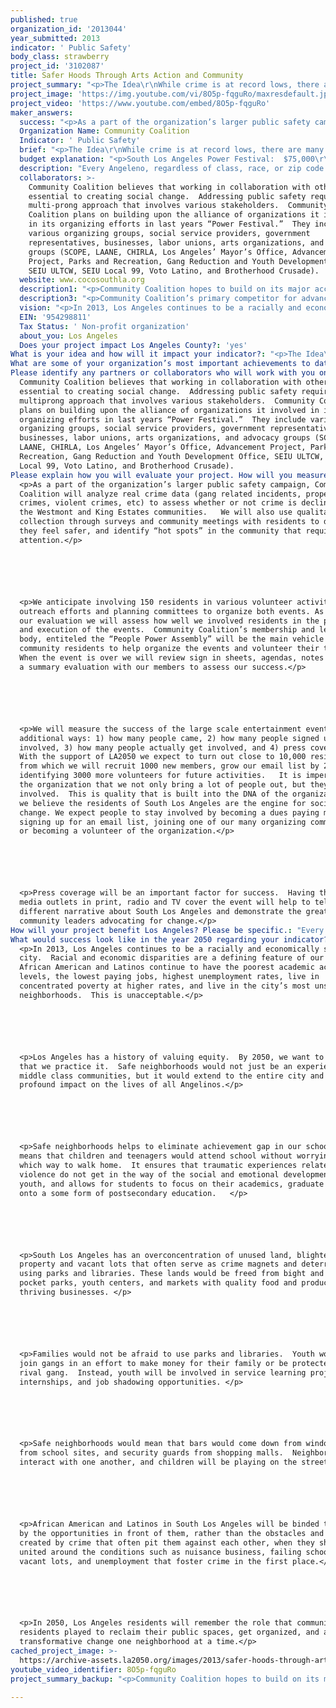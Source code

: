 ```yaml
---
published: true
organization_id: '2013044'
year_submitted: 2013
indicator: ' Public Safety'
body_class: strawberry
project_id: '3102087'
title: Safer Hoods Through Arts Action and Community
project_summary: "<p>The Idea\r\nWhile crime is at record lows, there are many communities with concentrated poverty that continue to face higher levels of crime higher than wealthier parts of our city. This disparity falls along race and class lines, undermining the promise of equality in our great city and threatening our future vitality.</p>\r\n\r\n<p>Our idea is simple.  In areas with concentrated poverty, transform public spaces, which are traditionally danger zones – such as parks and schools – into community nerve centers for developing leaders, addressing public safety, and creating transformative social change.   By organizing residents to reclaim public spaces, communities begin to transform their neighborhood, their relationships to each other, and are primed for increased civic engagement.</p>\r\n\r\n<p>Previous Success \r\nSince 2008, Community Coalition has employed this strategy in the King Estates neighborhood of South Los Angeles. Residents identified Martin Luther King Jr. Park and the adjacent public library as a hub for change.</p>\r\n\r\n<p>For many years, residents were afraid of using the park, and were concerned about the neighboring liquor store, recycling center, and blighted alley as a barrier to the usage of the park and library. Burglaries, assaults, theft, prostitution, and homicides were also of grave concern to the residents.</p>\r\n\r\n<p>Community Coalition recruited residents to develop solutions.  The community residents felt that to turn the violence and crime around in their neighborhood it would take an all hands on deck strategy.  As a result they pushed for various levers of change including: pressuring City officials to increase park programming, enforce its powers to stop nuisance activity at businesses (such as loitering, selling single servings of alcohol and cigarettes, allowing on-site drug-dealing, etc.), and creating wrap around services and programs for young people at the park.</p>\r\n\r\n<p>The strategy worked. Today, crime is down, and since 2008, the City has invested close to $1 million in physical improvements on what was once an ignored community.  In addition, the City of Los Angeles now runs Summer Night Lights, a summer prevention program supporting youth.  According to LAPD crime data from 2008-2010 crimes significantly declined after 2008.   Property crimes declined 23% in 2009, and then an additional 7% in 2010.  Violent crimes were also a significant occurrence at the park in 2008 but reduced by 23% in 2009, and an additional 3% the following year.</p>\r\n\r\n<p>Our Proposal: Building Community through “Edu-tainment”</p> \r\n\r\n<p>These investments and changes were not accidental.  They came as the result of organized residents coming together to make a positive change in their community.  However, not enough people know about how it happened, or that they can get involved to sustain the changes.  With the support of LA2050 we plan on changing that.</p>\r\n\r\n<p>Last year Community Coalition organized a summer concert called the “South LA Power Festival” at King Park. Over 1000 residents attended this all-day event to hear a dozen music acts and in the process Community Coalition successfully engaged hundreds of community members and provided education on the fall 2012 ballot initiatives.  The concert served as a community celebration of change and mechanism for greater resident involvement.</p>\r\n\r\n<p>This summer and fall, Community Coalition proposes to continue reclaiming public spaces by organizing a summer art walk and fall concert to: \r\n1)\tPromote activism as a vehicle for increasing public safety, and \r\n2)\tRecruit residents to participate in Community Coalition’s organizing activities to increase public safety.</p>\r\n\r\n<p>Community Coalition believes it can build community ownership, promote social connectivity, and bring public attention to successful community driven efforts by organizing mass based entertainment events that draw positive media attention and bring thousands of residents to the space.</p>\r\n\r\n<p>With the support of LA2050, we plan to build on our success in the King Estates neighborhood by expanding our “South LA Power Festival” – establishing it as a regular community function, and fortifying burgeoning community bonds.  Resources from LA2050 will allow us to more than quadruple the size of our event – bringing 10,000 South L.A. residents together for a day of empowerment, entertainment, and the opportunity to connect with community leaders who are helping to transform South L.A.</p>\r\n\r\n<p>Further, we plan to launch a new neighborhood organizing campaign in the Westmont neighborhood in South Los Angeles, utilizing the same tools we used to empower residents in King Estates. Resources from LA2050 will allow us to launch a South LA Art Walk in this community, helping to bring 1,000 residents together to build community bonds and get involved with Community Coalition public safety campaigns.</p>"
project_image: 'https://img.youtube.com/vi/8O5p-fqguRo/maxresdefault.jpg'
project_video: 'https://www.youtube.com/embed/8O5p-fqguRo'
maker_answers:
  success: "<p>As a part of the organization’s larger public safety campaign, Community Coalition will analyze real crime data (gang related incidents, property crimes, violent crimes, etc) to assess whether or not crime is declining in the Westmont and King Estates communities.   We will also use qualitative data collection through surveys and community meetings with residents to discuss if they feel safer, and identify “hot spots” in the community that require more attention.</p> \r\n\r\n<p>We anticipate involving 150 residents in various volunteer activities, outreach efforts and planning committees to organize both events. As a part of our evaluation we will assess how well we involved residents in the planning and execution of the events.  Community Coalition’s membership and leadership body, entiteled the “People Power Assembly” will be the main vehicle for community residents to help organize the events and volunteer their time.  When the event is over we will review sign in sheets, agendas, notes and hold a summary evaluation with our members to assess our success.</p>\r\n\r\n<p>We will measure the success of the large scale entertainment events in four additional ways: 1) how many people came, 2) how many people signed up to get involved, 3) how many people actually get involved, and 4) press coverage.   With the support of LA2050 we expect to turn out close to 10,000 residents from which we will recruit 1000 new members, grow our email list by 2000, and identifying 3000 more volunteers for future activities.   It is imperative to the organization that we not only bring a lot of people out, but they stay involved.  This is quality that is built into the DNA of the organization as we believe the residents of South Los Angeles are the engine for social change. We expect people to stay involved by becoming a dues paying member, signing up for an email list, joining one of our many organizing committees, or becoming a volunteer of the organization.</p> \r\n\r\n<p>Press coverage will be an important factor for success.  Having the major media outlets in print, radio and TV cover the event will help to tell a different narrative about South Los Angeles and demonstrate the great work of community leaders advocating for change.</p>"
  Organization Name: Community Coalition
  Indicator: ' Public Safety'
  brief: "<p>The Idea\r\nWhile crime is at record lows, there are many communities with concentrated poverty that continue to face higher levels of crime higher than wealthier parts of our city. This disparity falls along race and class lines, undermining the promise of equality in our great city and threatening our future vitality.</p>\r\n\r\n<p>Our idea is simple.  In areas with concentrated poverty, transform public spaces, which are traditionally danger zones – such as parks and schools – into community nerve centers for developing leaders, addressing public safety, and creating transformative social change.   By organizing residents to reclaim public spaces, communities begin to transform their neighborhood, their relationships to each other, and are primed for increased civic engagement.</p>\r\n\r\n<p>Previous Success \r\nSince 2008, Community Coalition has employed this strategy in the King Estates neighborhood of South Los Angeles. Residents identified Martin Luther King Jr. Park and the adjacent public library as a hub for change.</p>\r\n\r\n<p>For many years, residents were afraid of using the park, and were concerned about the neighboring liquor store, recycling center, and blighted alley as a barrier to the usage of the park and library. Burglaries, assaults, theft, prostitution, and homicides were also of grave concern to the residents.</p>\r\n\r\n<p>Community Coalition recruited residents to develop solutions.  The community residents felt that to turn the violence and crime around in their neighborhood it would take an all hands on deck strategy.  As a result they pushed for various levers of change including: pressuring City officials to increase park programming, enforce its powers to stop nuisance activity at businesses (such as loitering, selling single servings of alcohol and cigarettes, allowing on-site drug-dealing, etc.), and creating wrap around services and programs for young people at the park.</p>\r\n\r\n<p>The strategy worked. Today, crime is down, and since 2008, the City has invested close to $1 million in physical improvements on what was once an ignored community.  In addition, the City of Los Angeles now runs Summer Night Lights, a summer prevention program supporting youth.  According to LAPD crime data from 2008-2010 crimes significantly declined after 2008.   Property crimes declined 23% in 2009, and then an additional 7% in 2010.  Violent crimes were also a significant occurrence at the park in 2008 but reduced by 23% in 2009, and an additional 3% the following year.</p>\r\n\r\n<p>Our Proposal: Building Community through “Edu-tainment”</p> \r\n\r\n<p>These investments and changes were not accidental.  They came as the result of organized residents coming together to make a positive change in their community.  However, not enough people know about how it happened, or that they can get involved to sustain the changes.  With the support of LA2050 we plan on changing that.</p>\r\n\r\n<p>Last year Community Coalition organized a summer concert called the “South LA Power Festival” at King Park. Over 1000 residents attended this all-day event to hear a dozen music acts and in the process Community Coalition successfully engaged hundreds of community members and provided education on the fall 2012 ballot initiatives.  The concert served as a community celebration of change and mechanism for greater resident involvement.</p>\r\n\r\n<p>This summer and fall, Community Coalition proposes to continue reclaiming public spaces by organizing a summer art walk and fall concert to: \r\n1)\tPromote activism as a vehicle for increasing public safety, and \r\n2)\tRecruit residents to participate in Community Coalition’s organizing activities to increase public safety.</p>\r\n\r\n<p>Community Coalition believes it can build community ownership, promote social connectivity, and bring public attention to successful community driven efforts by organizing mass based entertainment events that draw positive media attention and bring thousands of residents to the space.</p>\r\n\r\n<p>With the support of LA2050, we plan to build on our success in the King Estates neighborhood by expanding our “South LA Power Festival” – establishing it as a regular community function, and fortifying burgeoning community bonds.  Resources from LA2050 will allow us to more than quadruple the size of our event – bringing 10,000 South L.A. residents together for a day of empowerment, entertainment, and the opportunity to connect with community leaders who are helping to transform South L.A.</p>\r\n\r\n<p>Further, we plan to launch a new neighborhood organizing campaign in the Westmont neighborhood in South Los Angeles, utilizing the same tools we used to empower residents in King Estates. Resources from LA2050 will allow us to launch a South LA Art Walk in this community, helping to bring 1,000 residents together to build community bonds and get involved with Community Coalition public safety campaigns.</p>"
  budget explanation: "<p>South Los Angeles Power Festival:  $75,000\r\nSouth LA Art Walk: $25,000</p>\r\n\r\n<p>Program Expenses\t\r\n\r\n<p>Marketing and Advertising\t$20,000</p>\r\n\t\r\n<p>Program Materials\t$5,000</p>\r\n\t\r\n<p>Entertainment\t$20,000</p>\r\n\t\r\n<p>Equipment Rental and Permits\t$20,000</p>\r\n\t\r\n<p>Security\t$5,000</p>\r\n\t\r\n<p>Planning \t$5,000</p>\r\n\r\n<p>TOTAL\t$75,000</p>\r\n\r\n<p>South LA Art Walk</p>\r\n\r\n<p>Program Expenses\tAmount</p>\r\nMarketing and Advertising\t$8,000</p>\r\n\t\r\n<p>Program Materials\t$3,000</p>\r\n\t\r\n<p>Entertainment\t$5,000</p>\r\n\t\r\n<p>Equipment Rental and Permits \t$5,000</p>\r\n\t\r\n<p>Security\t$2,000</p>\r\n\t\r\n<p>Planning  \t$2,000</p>\r\n\t\r\n<p>TOTAL\t$25,000</p>\r\n\r\n<p>Budget Narrative</p>\r\n\r\n<p>Marketing and Advertising:  Expenses include posters, flyers, street signs, banners, branding, billboard rental, newspaper advertisements, mailing and signage</p>\r\n\r\n<p>Program Materials:  programs, fact sheets, directional signs, signage, and props</p>\r\n\r\n<p>Entertainment:  Expenses include paying for artists and entertainers, including 1-2 headliners</p>\r\n\r\n<p>Equipment Rental:  Expenses include sound equipment, sound</p> engineer, bathrooms, lights, stages, tents, fencing, generators, and permit fees</p>\r\n\r\n<p>Security:  Expenses include hiring a security company to ensure safety at the event</p>\r\n\r\n<p>Planning:  Expenses include food and refreshments, meeting materials, transportation for volunteers, and translation equipment for all planning meetings.</p>"
  description: "Every Angeleno, regardless of class, race, or zip code should have the opportunity to live in a safe neighborhood.  Ensuring that all people have access to safe parks, streets, and violence-free neighborhoods creates a more unified and stronger Los Angeles.  However, there are communities in our city that continue to suffer from violence and higher rates of crime.  With these racial and economic disparities, we are failing as a city to ensure everyone has an equal opportunity to reach their full potential.\r\n\r\nOrganizing mass based cultural events as a part of a larger community organizing strategy to address public safety benefits Los Angeles in several ways. \r\n\r\n1.\tEnsuring South Los Angeles has safe neighborhoods through prevention is good for everyone.  \r\nLos Angeles benefits from advancing policies and strategies that prevent crime, rather than deter through punishment in several ways.  Everyone benefits from having less people in prison and leading positive lives.  It saves taxpayers money and allows for greater use of resources on programs that Angelinos care about like parks and recreation, youth services, and education.\r\n\r\nBy advancing community driven solutions that create safer parks, schools and libraries, we not only increase public safety, but we also tackle equity and opportunity.  More students will graduate, more families will stay in the community, and more Angelinos will take advantage of the rich history, culture, and institutions South Los Angeles offers the city.\r\n\r\n2.\tLarge-scale cultural events in South Los Angeles promote civic engagement. \r\nJust as important as the change we create, is the way in which it is created. By believing in everyday people, developing their leadership, and creating opportunities for them to work together the best and most sustainable kind of neighborhood transformation is created.   Getting people involved in the solution is a critical component to sustaining it for the long term.  We seek to ensure that residents not only come to an event but also become involved in our public safety campaigns.  Typically, events are one time in nature, and benefit the community for its set time.  By making these events a part of an on-going organizing strategy, it moves beyond a one-time event into something meaningful throughout the year.  \r\n\r\n3.\tBrings positive attention to communities labeled as dangerous\r\nMany communities throughout Los Angeles regularly hold entertainment events that bring thousands of residents together and help to establish a neighborhood identity, sense of pride, and build connections among attendees. Whether it’s the Sunset Strip Music Festival, or others, these events serve to put these communities on the map, and engender positive associations and good will. Unfortunately, South Los Angeles is at a deficit when it comes to these types of events.  Our events will build community ownership, promote social connectivity, and bring public attention to successful community driven efforts."
  collaborators: >-
    Community Coalition believes that working in collaboration with others is
    essential to creating social change.  Addressing public safety requires a
    multi-prong approach that involves various stakeholders.  Community
    Coalition plans on building upon the alliance of organizations it involved
    in its organizing efforts in last years “Power Festival.”  They include
    various organizing groups, social service providers, government
    representatives, businesses, labor unions, arts organizations, and advocacy
    groups (SCOPE, LAANE, CHIRLA, Los Angeles’ Mayor’s Office, Advancement
    Project, Parks and Recreation, Gang Reduction and Youth Development Office,
    SEIU ULTCW, SEIU Local 99, Voto Latino, and Brotherhood Crusade).  
  website: www.cocosouthla.org
  description1: "<p>Community Coalition hopes to build on its major accomplishments from its 20-year history to broaden the impact of its policies victories in the future. The most notable victories are in the arenas of public safety, child welfare and education:</p>\r\n\r\n<p>Public Safety\r\n•\tOne of the Coalition’s first campaigns “Rebuild South Central Without Liquor Stores” led to national recognition and implementation of the Coalition’s public health model, which uses nuisance abatement and land use policy to improve public safety. After the 1992 Civil Unrest, this campaign led to the prevention of the rebuilding of over 150 liquor stores that were destroyed. Following this success, Coalition members helped author the citywide Nuisance Abatement Ordinance that was passed in 2008 with support from City Councilwoman Jan Perry. </p>\r\n\r\n<p>Child Welfare\r\n•\tIn 2004, South LA relative caregivers helped Community Coalition along with Casey Family Programs, the nation’s largest provider of private foster care, secure and establish a kinship-care support center in South LA, the first ever in the region to combine services with advocacy and community organizing. Community Coalition’s Relative Caregivers have been one of the first organized and politicized constituencies in the nation to advocate around kinship-care policies and engage elected officials around providing relative caregivers public resources. Community Coalition has won significant and important victories over the years including reaching greater parity in the amount of monthly government payments compared to their foster care counterparts. </p>\r\n\r\n<p>Education\r\n•\tThe “Equal Access to College Prep” campaign achieved the landmark A-G Resolution in 2005, mandating that A-G college preparatory curriculum be made available in all schools in LAUSD. Coalition youth leaders recognized that the majority of South LA youth were not on track to graduate and were ineligible for college based on college pre-requirements. In this five-year effort, the Coalition trained student leaders to engage with elected officials and decision-makers. The Coalition also co-founded Communities for Educ</p>"
  description3: "<p>Community Coalition’s primary competitor for advancing public safety is law enforcement.  Historically, public safety in South Los Angeles is advanced by policies that incarcerate people as a means to reduce crime.  However, this stand-alone strategy has had devastating effects on the families of South Los Angeles by breaking them apart.  It has altered the life of thousands of young African American and Latino men who struggle to find employment with a criminal record. When people are released from prison they lack the resources to support their re-entry into the community, and close to 70% return to prison.</p> \r\n\r\n<p>However, due to much of the work of Community Coalition’s allies, law enforcement agencies have broadened their strategy to include intervention and prevention.  They have started to patrol differently, and have openly stated that Los Angeles cannot arrest its way out of crime.   While Community Coalition is critical of incarceration as a primary strategy, it maintains strong relationships with law enforcement and partner with them in various ways to support its public safety campaign.</p>\r\n\r\n<p>Regardless of this competition over policy direction, Community Coalition brings a unique strategy that has a proven track record of creating change and uniting people.  Community organizing—has contributed to its tremendous success in making public policy more responsive to South LA residents. By involving residents and families, who are most affected by the challenges facing South LA, in taking action to improve policy, the Coalition alters the way policies and decisions are made. It has been successful in altering the decision-making process to a point where county agencies and public officials now consult with the Coalition and its members in the policy making process.  Community Coalition is one of less than a handful of organizations in the city that actively organizes both African American and Latino residents. The Coalition fosters unity between these groups in the community to increase South L.A.’s constituent power.</p>"
  vision: "<p>In 2013, Los Angeles continues to be a racially and economically segregated city.  Racial and economic disparities are a defining feature of our city.   African American and Latinos continue to have the poorest academic achievement levels, the lowest paying jobs, highest unemployment rates, live in concentrated poverty at higher rates, and live in the city’s most unsafe neighborhoods.  This is unacceptable.</p>\r\n\r\n<p>Los Angeles has a history of valuing equity.  By 2050, we want to ensure that we practice it.  Safe neighborhoods would not just be an experience of middle class communities, but it would extend to the entire city and have a profound impact on the lives of all Angelinos.</p>\r\n\r\n<p>Safe neighborhoods helps to eliminate achievement gap in our schools.  This means that children and teenagers would attend school without worrying about which way to walk home.  It ensures that traumatic experiences related to gun violence do not get in the way of the social and emotional development of our youth, and allows for students to focus on their academics, graduate and go onto a some form of post-secondary education.   </p>\r\n\r\n<p>South Los Angeles has an overconcentration of unused land, blighted property and vacant lots that often serve as crime magnets and deterrents from using parks and libraries. These lands would be freed from bight and become pocket parks, youth centers, and markets with quality food and produce, and thriving businesses. </p>\r\n\r\n<p>Families would not be afraid to use parks and libraries.  Youth would not join gangs in an effort to make money for their family or be protected from a rival gang.  Instead, youth will be involved in service learning projects, internships, and job shadowing opportunities. </p>\r\n\r\n<p>Safe neighborhoods would mean that bars would come down from windows, gates from school sites, and security guards from shopping malls.  Neighbors would interact with one another, and children will be playing on the streets.</p>\r\n\r\n<p>African American and Latinos in South Los Angeles will be binded together by the opportunities in front of them, rather than the obstacles and barriers created by crime that often pit them against each other, when they should be united around the conditions such as nuisance business, failing schools, vacant lots, and unemployment that foster crime in the first place.</p>\r\n\r\n<p>In 2050, Los Angeles residents will remember the role that community residents played to reclaim their public spaces, get organized, and advance transformative change one neighborhood at a time.</p>"
  EIN: '954298811'
  Tax Status: ' Non-profit organization'
  about_you: Los Angeles
  Does your project impact Los Angeles County?: 'yes'
What is your idea and how will it impact your indicator?: "<p>The Idea\n\n\nWhile crime is at record lows, there are many communities with concentrated poverty that continue to face higher levels of crime higher than wealthier parts of our city. This disparity falls along race and class lines, undermining the promise of equality in our great city and threatening our future vitality.</p>\n\n\n\n\n\n<p>Our idea is simple.  In areas with concentrated poverty, transform public spaces, which are traditionally danger zones — such as parks and schools — into community nerve centers for developing leaders, addressing public safety, and creating transformative social change.   By organizing residents to reclaim public spaces, communities begin to transform their neighborhood, their relationships to each other, and are primed for increased civic engagement.</p>\n\n\n\n\n\n<p>Previous Success \n\n\nSince 2008, Community Coalition has employed this strategy in the King Estates neighborhood of South Los Angeles. Residents identified Martin Luther King Jr. Park and the adjacent public library as a hub for change.</p>\n\n\n\n\n\n<p>For many years, residents were afraid of using the park, and were concerned about the neighboring liquor store, recycling center, and blighted alley as a barrier to the usage of the park and library. Burglaries, assaults, theft, prostitution, and homicides were also of grave concern to the residents.</p>\n\n\n\n\n\n<p>Community Coalition recruited residents to develop solutions.  The community residents felt that to turn the violence and crime around in their neighborhood it would take an all hands on deck strategy.  As a result they pushed for various levers of change including: pressuring City officials to increase park programming, enforce its powers to stop nuisance activity at businesses (such as loitering, selling single servings of alcohol and cigarettes, allowing onsite drugdealing, etc.), and creating wrap around services and programs for young people at the park.</p>\n\n\n\n\n\n<p>The strategy worked. Today, crime is down, and since 2008, the City has invested close to $1 million in physical improvements on what was once an ignored community.  In addition, the City of Los Angeles now runs Summer Night Lights, a summer prevention program supporting youth.  According to LAPD crime data from 20082010 crimes significantly declined after 2008.   Property crimes declined 23% in 2009, and then an additional 7% in 2010.  Violent crimes were also a significant occurrence at the park in 2008 but reduced by 23% in 2009, and an additional 3% the following year.</p>\n\n\n\n\n\n<p>Our Proposal: Building Community through “Edutainment”</p> \n\n\n\n\n\n<p>These investments and changes were not accidental.  They came as the result of organized residents coming together to make a positive change in their community.  However, not enough people know about how it happened, or that they can get involved to sustain the changes.  With the support of LA2050 we plan on changing that.</p>\n\n\n\n\n\n<p>Last year Community Coalition organized a summer concert called the “South LA Power Festival” at King Park. Over 1000 residents attended this allday event to hear a dozen music acts and in the process Community Coalition successfully engaged hundreds of community members and provided education on the fall 2012 ballot initiatives.  The concert served as a community celebration of change and mechanism for greater resident involvement.</p>\n\n\n\n\n\n<p>This summer and fall, Community Coalition proposes to continue reclaiming public spaces by organizing a summer art walk and fall concert to: \n\n\n1)\tPromote activism as a vehicle for increasing public safety, and \n\n\n2)\tRecruit residents to participate in Community Coalition’s organizing activities to increase public safety.</p>\n\n\n\n\n\n<p>Community Coalition believes it can build community ownership, promote social connectivity, and bring public attention to successful community driven efforts by organizing mass based entertainment events that draw positive media attention and bring thousands of residents to the space.</p>\n\n\n\n\n\n<p>With the support of LA2050, we plan to build on our success in the King Estates neighborhood by expanding our “South LA Power Festival” — establishing it as a regular community function, and fortifying burgeoning community bonds.  Resources from LA2050 will allow us to more than quadruple the size of our event — bringing 10,000 South L.A. residents together for a day of empowerment, entertainment, and the opportunity to connect with community leaders who are helping to transform South L.A.</p>\n\n\n\n\n\n<p>Further, we plan to launch a new neighborhood organizing campaign in the Westmont neighborhood in South Los Angeles, utilizing the same tools we used to empower residents in King Estates. Resources from LA2050 will allow us to launch a South LA Art Walk in this community, helping to bring 1,000 residents together to build community bonds and get involved with Community Coalition public safety campaigns.</p>"
What are some of your organization’s most important achievements to date?: "<p>Community Coalition hopes to build on its major accomplishments from its 20year history to broaden the impact of its policies victories in the future. The most notable victories are in the arenas of public safety, child welfare and education:</p>\n\n\n\n\n\n<p>Public Safety\n\n\n*\tOne of the Coalition’s first campaigns “Rebuild South Central Without Liquor Stores” led to national recognition and implementation of the Coalition’s public health model, which uses nuisance abatement and land use policy to improve public safety. After the 1992 Civil Unrest, this campaign led to the prevention of the rebuilding of over 150 liquor stores that were destroyed. Following this success, Coalition members helped author the citywide Nuisance Abatement Ordinance that was passed in 2008 with support from City Councilwoman Jan Perry. </p>\n\n\n\n\n\n<p>Child Welfare\n\n\n*\tIn 2004, South LA relative caregivers helped Community Coalition along with Casey Family Programs, the nation’s largest provider of private foster care, secure and establish a kinshipcare support center in South LA, the first ever in the region to combine services with advocacy and community organizing. Community Coalition’s Relative Caregivers have been one of the first organized and politicized constituencies in the nation to advocate around kinshipcare policies and engage elected officials around providing relative caregivers public resources. Community Coalition has won significant and important victories over the years including reaching greater parity in the amount of monthly government payments compared to their foster care counterparts. </p>\n\n\n\n\n\n<p>Education\n\n\n*\tThe “Equal Access to College Prep” campaign achieved the landmark AG Resolution in 2005, mandating that AG college preparatory curriculum be made available in all schools in LAUSD. Coalition youth leaders recognized that the majority of South LA youth were not on track to graduate and were ineligible for college based on college prerequirements. In this fiveyear effort, the Coalition trained student leaders to engage with elected officials and decisionmakers. The Coalition also cofounded Communities for Educ</p>"
Please identify any partners or collaborators who will work with you on this project.: >-
  Community Coalition believes that working in collaboration with others is
  essential to creating social change.  Addressing public safety requires a
  multiprong approach that involves various stakeholders.  Community Coalition
  plans on building upon the alliance of organizations it involved in its
  organizing efforts in last years “Power Festival.”  They include various
  organizing groups, social service providers, government representatives,
  businesses, labor unions, arts organizations, and advocacy groups (SCOPE,
  LAANE, CHIRLA, Los Angeles’ Mayor’s Office, Advancement Project, Parks and
  Recreation, Gang Reduction and Youth Development Office, SEIU ULTCW, SEIU
  Local 99, Voto Latino, and Brotherhood Crusade).  
Please explain how you will evaluate your project. How will you measure success?: >-
  <p>As a part of the organization’s larger public safety campaign, Community
  Coalition will analyze real crime data (gang related incidents, property
  crimes, violent crimes, etc) to assess whether or not crime is declining in
  the Westmont and King Estates communities.   We will also use qualitative data
  collection through surveys and community meetings with residents to discuss if
  they feel safer, and identify “hot spots” in the community that require more
  attention.</p> 






  <p>We anticipate involving 150 residents in various volunteer activities,
  outreach efforts and planning committees to organize both events. As a part of
  our evaluation we will assess how well we involved residents in the planning
  and execution of the events.  Community Coalition’s membership and leadership
  body, entiteled the “People Power Assembly” will be the main vehicle for
  community residents to help organize the events and volunteer their time. 
  When the event is over we will review sign in sheets, agendas, notes and hold
  a summary evaluation with our members to assess our success.</p>






  <p>We will measure the success of the large scale entertainment events in four
  additional ways: 1) how many people came, 2) how many people signed up to get
  involved, 3) how many people actually get involved, and 4) press coverage.  
  With the support of LA2050 we expect to turn out close to 10,000 residents
  from which we will recruit 1000 new members, grow our email list by 2000, and
  identifying 3000 more volunteers for future activities.   It is imperative to
  the organization that we not only bring a lot of people out, but they stay
  involved.  This is quality that is built into the DNA of the organization as
  we believe the residents of South Los Angeles are the engine for social
  change. We expect people to stay involved by becoming a dues paying member,
  signing up for an email list, joining one of our many organizing committees,
  or becoming a volunteer of the organization.</p> 






  <p>Press coverage will be an important factor for success.  Having the major
  media outlets in print, radio and TV cover the event will help to tell a
  different narrative about South Los Angeles and demonstrate the great work of
  community leaders advocating for change.</p>
How will your project benefit Los Angeles? Please be specific.: "Every Angeleno, regardless of class, race, or zip code should have the opportunity to live in a safe neighborhood.  Ensuring that all people have access to safe parks, streets, and violencefree neighborhoods creates a more unified and stronger Los Angeles.  However, there are communities in our city that continue to suffer from violence and higher rates of crime.  With these racial and economic disparities, we are failing as a city to ensure everyone has an equal opportunity to reach their full potential.\n\n\n\n\n\nOrganizing mass based cultural events as a part of a larger community organizing strategy to address public safety benefits Los Angeles in several ways. \n\n\n\n\n\n1.\tEnsuring South Los Angeles has safe neighborhoods through prevention is good for everyone.  \n\n\nLos Angeles benefits from advancing policies and strategies that prevent crime, rather than deter through punishment in several ways.  Everyone benefits from having less people in prison and leading positive lives.  It saves taxpayers money and allows for greater use of resources on programs that Angelinos care about like parks and recreation, youth services, and education.\n\n\n\n\n\nBy advancing community driven solutions that create safer parks, schools and libraries, we not only increase public safety, but we also tackle equity and opportunity.  More students will graduate, more families will stay in the community, and more Angelinos will take advantage of the rich history, culture, and institutions South Los Angeles offers the city.\n\n\n\n\n\n2.\tLargescale cultural events in South Los Angeles promote civic engagement. \n\n\nJust as important as the change we create, is the way in which it is created. By believing in everyday people, developing their leadership, and creating opportunities for them to work together the best and most sustainable kind of neighborhood transformation is created.   Getting people involved in the solution is a critical component to sustaining it for the long term.  We seek to ensure that residents not only come to an event but also become involved in our public safety campaigns.  Typically, events are one time in nature, and benefit the community for its set time.  By making these events a part of an ongoing organizing strategy, it moves beyond a onetime event into something meaningful throughout the year.  \n\n\n\n\n\n3.\tBrings positive attention to communities labeled as dangerous\n\n\nMany communities throughout Los Angeles regularly hold entertainment events that bring thousands of residents together and help to establish a neighborhood identity, sense of pride, and build connections among attendees. Whether it’s the Sunset Strip Music Festival, or others, these events serve to put these communities on the map, and engender positive associations and good will. Unfortunately, South Los Angeles is at a deficit when it comes to these types of events.  Our events will build community ownership, promote social connectivity, and bring public attention to successful community driven efforts."
What would success look like in the year 2050 regarding your indicator?: >-
  <p>In 2013, Los Angeles continues to be a racially and economically segregated
  city.  Racial and economic disparities are a defining feature of our city.  
  African American and Latinos continue to have the poorest academic achievement
  levels, the lowest paying jobs, highest unemployment rates, live in
  concentrated poverty at higher rates, and live in the city’s most unsafe
  neighborhoods.  This is unacceptable.</p>






  <p>Los Angeles has a history of valuing equity.  By 2050, we want to ensure
  that we practice it.  Safe neighborhoods would not just be an experience of
  middle class communities, but it would extend to the entire city and have a
  profound impact on the lives of all Angelinos.</p>






  <p>Safe neighborhoods helps to eliminate achievement gap in our schools.  This
  means that children and teenagers would attend school without worrying about
  which way to walk home.  It ensures that traumatic experiences related to gun
  violence do not get in the way of the social and emotional development of our
  youth, and allows for students to focus on their academics, graduate and go
  onto a some form of postsecondary education.   </p>






  <p>South Los Angeles has an overconcentration of unused land, blighted
  property and vacant lots that often serve as crime magnets and deterrents from
  using parks and libraries. These lands would be freed from bight and become
  pocket parks, youth centers, and markets with quality food and produce, and
  thriving businesses. </p>






  <p>Families would not be afraid to use parks and libraries.  Youth would not
  join gangs in an effort to make money for their family or be protected from a
  rival gang.  Instead, youth will be involved in service learning projects,
  internships, and job shadowing opportunities. </p>






  <p>Safe neighborhoods would mean that bars would come down from windows, gates
  from school sites, and security guards from shopping malls.  Neighbors would
  interact with one another, and children will be playing on the streets.</p>






  <p>African American and Latinos in South Los Angeles will be binded together
  by the opportunities in front of them, rather than the obstacles and barriers
  created by crime that often pit them against each other, when they should be
  united around the conditions such as nuisance business, failing schools,
  vacant lots, and unemployment that foster crime in the first place.</p>






  <p>In 2050, Los Angeles residents will remember the role that community
  residents played to reclaim their public spaces, get organized, and advance
  transformative change one neighborhood at a time.</p>
cached_project_image: >-
  https://archive-assets.la2050.org/images/2013/safer-hoods-through-arts-action-and-community/img.youtube.com/vi/8O5p-fqguRo/maxresdefault.jpg
youtube_video_identifier: 8O5p-fqguRo
project_summary_backup: "<p>Community Coalition hopes to build on its major accomplishments from its 20-year history to broaden the impact of its policies victories in the future. The most notable victories are in the arenas of public safety, child welfare and education:</p>\r\n\r\n<p>Public Safety\r\n•\tOne of the Coalition’s first campaigns “Rebuild South Central Without Liquor Stores” led to national recognition and implementation of the Coalition’s public health model, which uses nuisance abatement and land use policy to improve public safety. After the 1992 Civil Unrest, this campaign led to the prevention of the rebuilding of over 150 liquor stores that were destroyed. Following this success, Coalition members helped author the citywide Nuisance Abatement Ordinance that was passed in 2008 with support from City Councilwoman Jan Perry. </p>\r\n\r\n<p>Child Welfare\r\n•\tIn 2004, South LA relative caregivers helped Community Coalition along with Casey Family Programs, the nation’s largest provider of private foster care, secure and establish a kinship-care support center in South LA, the first ever in the region to combine services with advocacy and community organizing. Community Coalition’s Relative Caregivers have been one of the first organized and politicized constituencies in the nation to advocate around kinship-care policies and engage elected officials around providing relative caregivers public resources. Community Coalition has won significant and important victories over the years including reaching greater parity in the amount of monthly government payments compared to their foster care counterparts. </p>\r\n\r\n<p>Education\r\n•\tThe “Equal Access to College Prep” campaign achieved the landmark A-G Resolution in 2005, mandating that A-G college preparatory curriculum be made available in all schools in LAUSD. Coalition youth leaders recognized that the majority of South LA youth were not on track to graduate and were ineligible for college based on college pre-requirements. In this five-year effort, the Coalition trained student leaders to engage with elected officials and decision-makers. The Coalition also co-founded Communities for Educ</p>"

---
```

